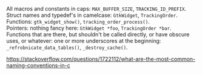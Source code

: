 All macros and constants in caps: `MAX_BUFFER_SIZE`, `TRACKING_ID_PREFIX`.  
Struct names and typedef's in camelcase: `GtkWidget`, `TrackingOrder`.  
Functions: `gtk_widget_show()`, `tracking_order_process()`.  
Pointers: nothing fancy here: `GtkWidget *foo`, `TrackingOrder *bar`.  
Functions that are there, but shouldn't be called directly, or have obscure uses, or whatever: one or more underscores at the beginning: `_refrobnicate_data_tables()`, `_destroy_cache()`.

https://stackoverflow.com/questions/1722112/what-are-the-most-common-naming-conventions-in-c
